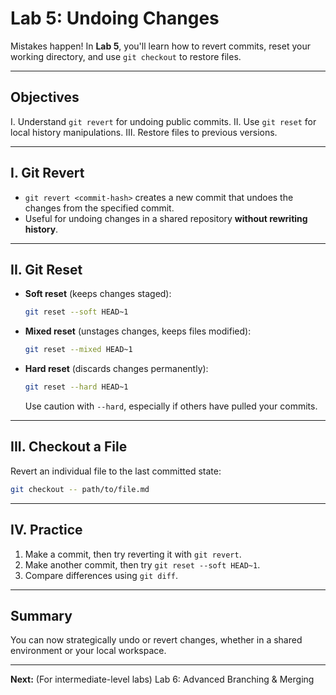 # Lab 5: Undoing Changes

Mistakes happen! In **Lab 5**, you'll learn how to revert commits, reset your working directory, and use `git checkout` to restore files.

---

## Objectives

I. Understand `git revert` for undoing public commits.
II. Use `git reset` for local history manipulations.
III. Restore files to previous versions.

---

## I. Git Revert

- `git revert <commit-hash>` creates a new commit that undoes the changes from the specified commit.
- Useful for undoing changes in a shared repository **without rewriting history**.

---

## II. Git Reset

- **Soft reset** (keeps changes staged):
  ```bash
  git reset --soft HEAD~1
  ```

- **Mixed reset** (unstages changes, keeps files modified):
  ```bash
  git reset --mixed HEAD~1
  ```

- **Hard reset** (discards changes permanently):
  ```bash
  git reset --hard HEAD~1
  ```
  Use caution with `--hard`, especially if others have pulled your commits.

---

## III. Checkout a File

Revert an individual file to the last committed state:
```bash
git checkout -- path/to/file.md
```

---

## IV. Practice

1. Make a commit, then try reverting it with `git revert`.
2. Make another commit, then try `git reset --soft HEAD~1`.
3. Compare differences using `git diff`.

---

## Summary

You can now strategically undo or revert changes, whether in a shared environment or your local workspace.

---

**Next:** (For intermediate-level labs) Lab 6: Advanced Branching & Merging

